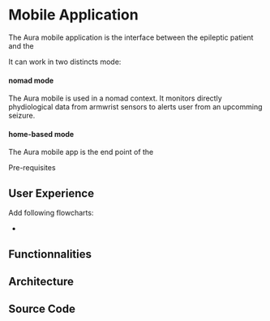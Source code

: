 # Mobile Application

The Aura mobile application is the interface between the epileptic patient and the

It can work in two distincts mode:

#### nomad mode 

The Aura mobile is used in a nomad context. It monitors directly phydiological data from armwrist sensors to alerts user from an upcomming seizure.

#### home-based mode 

The Aura mobile app is the end point of the 

Pre-requisites

## User Experience

Add following flowcharts: 

* 
## Functionnalities

## Architecture

## Source Code

## 



